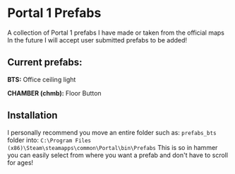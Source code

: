 # Portal 1 Prefabs
A collection of Portal 1 prefabs I have made or taken from the official maps
In the future I will accept user submitted prefabs to be added!

## Current prefabs:

**BTS:**
Office ceiling light

**CHAMBER (chmb):**
Floor Button


## Installation
I personally recommend you move an entire folder such as: `prefabs_bts` folder into:
 `C:\Program Files (x86)\Steam\steamapps\common\Portal\bin\Prefabs`
 This is so in hammer you can easily select from where you want a prefab and don't have to scroll for ages!

